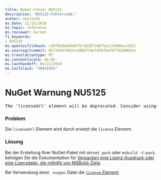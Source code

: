 ```yaml
---
title: NuGet-Fehler NU5125
description: 'NU5125-Fehlercode:'
author: nkolev92
ms.date: 11/15/2018
ms.topic: reference
ms.reviewer: karann
f1_keywords:
- NU5125
ms.openlocfilehash: c36f9bdabb9d47571b2bf18075a113490bce1952
ms.sourcegitcommit: 6b71926f062ecddb8729ef8567baf67fd269642a
ms.translationtype: MT
ms.contentlocale: de-DE
ms.lasthandoff: 04/22/2019
ms.locfileid: "59931955"
---
```

# <a name="nuget-warning-nu5125"></a>NuGet Warnung NU5125
<pre>The 'licenseUrl' element will be deprecated. Consider using the 'license' element instead.</pre>

### <a name="issue"></a>Problem

Die `licenseUrl` Element wird durch ersetzt die `license` Element.

### <a name="solution"></a>Lösung

Bei der Erstellung Ihrer NuGet-Paket mit `dotnet pack` oder `msbuild -t:pack`, befolgen Sie die Dokumentation für [Verpacken eine Lizenz-Ausdruck oder eine Lizenzdatei, die mithilfe von MSBuild-Ziele](../msbuild-targets.md#packing-a-license-expression-or-a-license-file).

Bei Verwendung einer `.nuspec` Datei die [ `license` Element](../nuspec.md#license).
